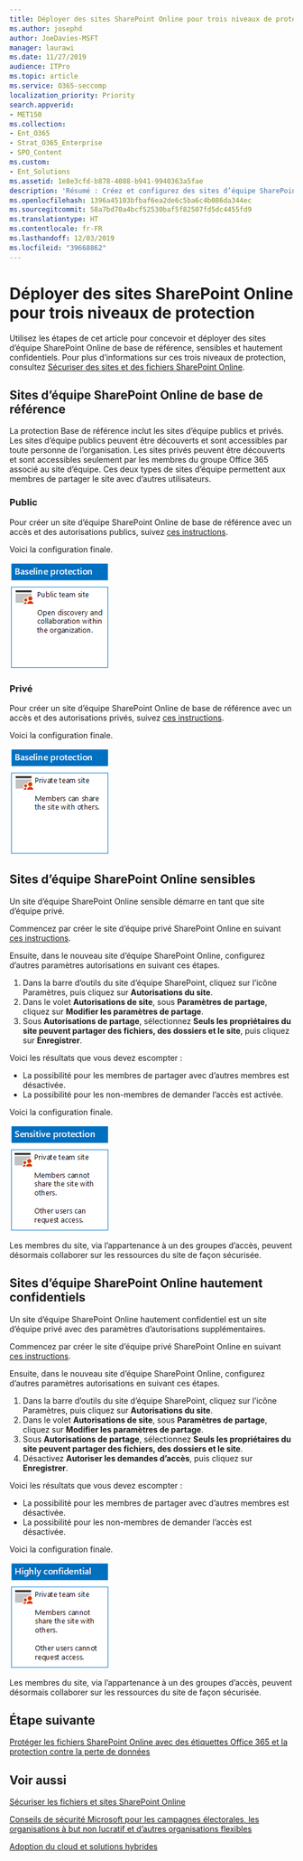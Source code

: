 ```yaml
---
title: Déployer des sites SharePoint Online pour trois niveaux de protection
ms.author: josephd
author: JoeDavies-MSFT
manager: laurawi
ms.date: 11/27/2019
audience: ITPro
ms.topic: article
ms.service: O365-seccomp
localization_priority: Priority
search.appverid:
- MET150
ms.collection:
- Ent_O365
- Strat_O365_Enterprise
- SPO_Content
ms.custom:
- Ent_Solutions
ms.assetid: 1e8e3cfd-b878-4088-b941-9940363a5fae
description: 'Résumé : Créez et configurez des sites d’équipe SharePoint Online avec différents niveaux de protection des informations.'
ms.openlocfilehash: 1396a45103bfbaf6ea2de6c5ba6c4b086da344ec
ms.sourcegitcommit: 58a7bd70a4bcf52530baf5f82507fd5dc4455fd9
ms.translationtype: HT
ms.contentlocale: fr-FR
ms.lasthandoff: 12/03/2019
ms.locfileid: "39668862"
---
```

# <a name="deploy-sharepoint-online-sites-for-three-tiers-of-protection"></a>Déployer des sites SharePoint Online pour trois niveaux de protection

Utilisez les étapes de cet article pour concevoir et déployer des sites d’équipe SharePoint Online de base de référence, sensibles et hautement confidentiels. Pour plus d’informations sur ces trois niveaux de protection, consultez [Sécuriser des sites et des fichiers SharePoint Online](../security/office-365-security/secure-sharepoint-online-sites-and-files.md).
  
## <a name="baseline-sharepoint-online-team-sites"></a>Sites d’équipe SharePoint Online de base de référence

La protection Base de référence inclut les sites d’équipe publics et privés. Les sites d’équipe publics peuvent être découverts et sont accessibles par toute personne de l’organisation. Les sites privés peuvent être découverts et sont accessibles seulement par les membres du groupe Office 365 associé au site d’équipe. Ces deux types de sites d’équipe permettent aux membres de partager le site avec d’autres utilisateurs.
  
### <a name="public"></a>Public

Pour créer un site d’équipe SharePoint Online de base de référence avec un accès et des autorisations publics, suivez [ces instructions](https://support.office.com/article/create-a-team-site-in-sharepoint-ef10c1e7-15f3-42a3-98aa-b5972711777d).

Voici la configuration finale.
  
![Protection de base pour un site d’équipe SharePoint Online public.](media/bcd46b8d-3f89-4398-80ce-4da17ee85e03.png)
  
### <a name="private"></a>Privé

Pour créer un site d’équipe SharePoint Online de base de référence avec un accès et des autorisations privés, suivez [ces instructions](https://support.office.com/article/create-a-team-site-in-sharepoint-ef10c1e7-15f3-42a3-98aa-b5972711777d).
  
Voici la configuration finale.
  
![Protection de base pour le site d’équipe SharePoint Online privé.](media/91769026-37e3-4383-ac3c-dbf7aca98e41.png)
  
## <a name="sensitive-sharepoint-online-team-sites"></a>Sites d’équipe SharePoint Online sensibles

Un site d’équipe SharePoint Online sensible démarre en tant que site d’équipe privé.
  
Commencez par créer le site d’équipe privé SharePoint Online en suivant [ces instructions](https://support.office.com/article/create-a-team-site-in-sharepoint-ef10c1e7-15f3-42a3-98aa-b5972711777d).

Ensuite, dans le nouveau site d’équipe SharePoint Online, configurez d’autres paramètres autorisations en suivant ces étapes.

1.  Dans la barre d’outils du site d’équipe SharePoint, cliquez sur l’icône Paramètres, puis cliquez sur **Autorisations du site**.
2.  Dans le volet **Autorisations de site**, sous **Paramètres de partage**, cliquez sur **Modifier les paramètres de partage**.
3.  Sous **Autorisations de partage**, sélectionnez **Seuls les propriétaires du site peuvent partager des fichiers, des dossiers et le site**, puis cliquez sur **Enregistrer**.

Voici les résultats que vous devez escompter :

- La possibilité pour les membres de partager avec d’autres membres est désactivée.
- La possibilité pour les non-membres de demander l’accès est activée.

Voici la configuration finale.
  
![Protection des données sensibles d’un site d’équipe SharePoint Online isolé.](media/7a6ab9c6-560a-4674-ac39-8175644dbe6f.png)
  
Les membres du site, via l’appartenance à un des groupes d’accès, peuvent désormais collaborer sur les ressources du site de façon sécurisée.
  
## <a name="highly-confidential-sharepoint-online-team-sites"></a>Sites d’équipe SharePoint Online hautement confidentiels

Un site d’équipe SharePoint Online hautement confidentiel est un site d’équipe privé avec des paramètres d’autorisations supplémentaires.

Commencez par créer le site d’équipe privé SharePoint Online en suivant [ces instructions](https://support.office.com/article/create-a-team-site-in-sharepoint-ef10c1e7-15f3-42a3-98aa-b5972711777d).

Ensuite, dans le nouveau site d’équipe SharePoint Online, configurez d’autres paramètres autorisations en suivant ces étapes.

1.  Dans la barre d’outils du site d’équipe SharePoint, cliquez sur l’icône Paramètres, puis cliquez sur **Autorisations du site**.
2.  Dans le volet **Autorisations de site**, sous **Paramètres de partage**, cliquez sur **Modifier les paramètres de partage**.
3.  Sous **Autorisations de partage**, sélectionnez **Seuls les propriétaires du site peuvent partager des fichiers, des dossiers et le site**.
4. Désactivez **Autoriser les demandes d’accès**, puis cliquez sur **Enregistrer**.

Voici les résultats que vous devez escompter :

- La possibilité pour les membres de partager avec d’autres membres est désactivée.
- La possibilité pour les non-membres de demander l’accès est désactivée.

Voici la configuration finale.
  
![Protection avec un niveau de confidentialité élevé pour un site d’équipe SharePoint Online isolé.](media/196359ab-d7ed-4fcf-97b4-61820a74aca4.png)
  
Les membres du site, via l’appartenance à un des groupes d’accès, peuvent désormais collaborer sur les ressources du site de façon sécurisée.
  
## <a name="next-step"></a>Étape suivante

[Protéger les fichiers SharePoint Online avec des étiquettes Office 365 et la protection contre la perte de données](protect-sharepoint-online-files-with-office-365-labels-and-dlp.md)

## <a name="see-also"></a>Voir aussi

[Sécuriser les fichiers et sites SharePoint Online](../security/office-365-security/secure-sharepoint-online-sites-and-files.md)
  
[Conseils de sécurité Microsoft pour les campagnes électorales, les organisations à but non lucratif et d’autres organisations flexibles](/security/office-365-security/microsoft-security-guidance-for-political-campaigns-nonprofits-and-other-agile-o.md)
  
[Adoption du cloud et solutions hybrides](https://docs.microsoft.com/office365/enterprise/cloud-adoption-and-hybrid-solutions)
